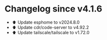# Changelog since v4.1.6
- ⬆️ Update esphome to v2024.8.0 
- ⬆️ Update cdr/code-server to v4.92.2 
- ⬆️ Update tailscale/tailscale to v1.72.0 
